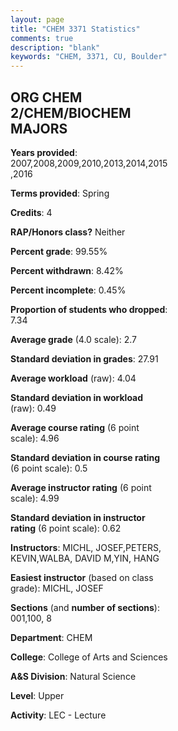 ```yaml
---
layout: page
title: "CHEM 3371 Statistics"
comments: true
description: "blank"
keywords: "CHEM, 3371, CU, Boulder"
--- 
```

<head>
<script src="https://ajax.googleapis.com/ajax/libs/jquery/2.1.3/jquery.min.js"></script>
<script src="https://dl.dropboxusercontent.com/s/pc42nxpaw1ea4o9/highcharts.js?dl=0"></script>
<!-- <script src="../assets/js/highcharts.js"></script> -->
<style type="text/css">@font-face {
	font-family: "Bebas Neue";
	src: url(https://www.filehosting.org/file/details/544349/BebasNeue%20Regular.otf) format("opentype");
	}
	h1.Bebas { 
		font-family: "Bebas Neue", Verdana, Tahoma;
	}
</style>
</head>
<body>
	<div id="container" style="float: right; width: 45%; height: 88%; margin-left: 2.5%; margin-right: 2.5%;"></div>
	<script language="JavaScript">
		$(document).ready(function() {
		var chart = {type: 'column'};
		var title = {text: 'Grade Distribution'};
		var xAxis = {categories: ['A','B','C','D','F'],crosshair: true};
		var yAxis = {min: 0,title: {text: 'Percentage'}};
		var tooltip = {headerFormat: '<center><b><span style="font-size:20px">{point.key}</span></b></center>',
		               pointFormat: '<td style="padding:0"><b>{point.y:.1f}%</b></td>',
		               footerFormat: '</table>',shared: true,useHTML: true};
		var plotOptions = {column: {pointPadding: 0.0,borderWidth: 0}};  
		var credits = {enabled: false};var series= [{name: 'Percent',data: [25.94,35.98,25.1,5.02,7.95,]}];
		var json = {};
		json.chart = chart;
		json.title = title;
		json.tooltip = tooltip;
		json.xAxis = xAxis;
		json.yAxis = yAxis;  
		json.series = series;
		json.plotOptions = plotOptions;  
		json.credits = credits;
		$('#container').highcharts(json);
	});
	</script>
</body>
			   
## ORG CHEM 2/CHEM/BIOCHEM MAJORS

**Years provided**: 2007,2008,2009,2010,2013,2014,2015,2016

**Terms provided**: Spring

**Credits**: 4

**RAP/Honors class?** Neither

**Percent grade**: 99.55%

**Percent withdrawn**: 8.42%

**Percent incomplete**: 0.45%

**Proportion of students who dropped**: 7.34

**Average grade** (4.0 scale): 2.7

**Standard deviation in grades**: 27.91

**Average workload** (raw): 4.04

**Standard deviation in workload** (raw): 0.49

**Average course rating** (6 point scale): 4.96

**Standard deviation in course rating** (6 point scale): 0.5

**Average instructor rating** (6 point scale): 4.99

**Standard deviation in instructor rating** (6 point scale): 0.62

**Instructors**: MICHL, JOSEF,PETERS, KEVIN,WALBA, DAVID M,YIN, HANG

**Easiest instructor** (based on class grade): MICHL, JOSEF

**Sections** (and **number of sections**): 001,100, 8

**Department**: CHEM

**College**: College of Arts and Sciences

**A&S Division**: Natural Science

**Level**: Upper

**Activity**: LEC - Lecture